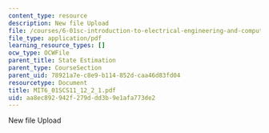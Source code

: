 ```yaml
---
content_type: resource
description: New file Upload
file: /courses/6-01sc-introduction-to-electrical-engineering-and-computer-science-i-spring-2011/aa8ec892942f279ddd3b9e1afa773de2_MIT6_01SCS11_12_2_1.pdf
file_type: application/pdf
learning_resource_types: []
ocw_type: OCWFile
parent_title: State Estimation
parent_type: CourseSection
parent_uid: 78921a7e-c8e9-b114-852d-caa46d83fd04
resourcetype: Document
title: MIT6_01SCS11_12_2_1.pdf
uid: aa8ec892-942f-279d-dd3b-9e1afa773de2
---
```

New file Upload